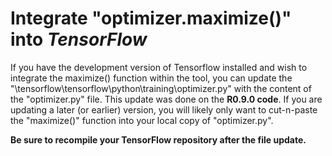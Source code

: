 # Integrate "optimizer.maximize()" into *TensorFlow*

If you have the development version of Tensorflow installed and wish to integrate the
maximize() function within the tool, you can update the "\\tensorflow\tensorflow\python\training\optimizer.py"
with the content of the "optimizer.py" file.  This update was done on the **R0.9.0 code**.  If
you are updating a later (or earlier) version, you will likely only want to cut-n-paste the
"maximize()" function into your local copy of "optimizer.py".

**Be sure to recompile your TensorFlow repository after the file update.**
